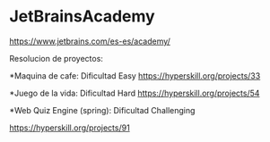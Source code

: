 # JetBrainsAcademy
https://www.jetbrains.com/es-es/academy/


Resolucion de proyectos:

*Maquina de cafe: Dificultad Easy
https://hyperskill.org/projects/33

*Juego de la vida: Dificultad Hard
https://hyperskill.org/projects/54

*Web Quiz Engine (spring): Dificultad Challenging

https://hyperskill.org/projects/91
